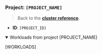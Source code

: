 ### Project: `[PROJECT_NAME]`

> Back to the [**cluster reference**](#cluster-[CLUSTER_NAME_LOWER]).

- **ID**: `[PROJECT_ID]`

<details open>

<summary>Workloads from project [PROJECT_NAME]</summary>

[WORKLOADS]

</details>